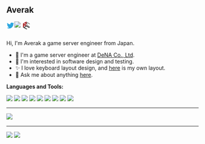 ## Averak

<a href="https://twitter.com/averak_jp">
  <img align="left" width="21px" src="https://raw.githubusercontent.com/averak/averak/master/assets/twitter.svg" />
</a>
<a href="https://qiita.com/averak">
  <img align="left" width="21px" src="https://cdn.qiita.com/assets/favicons/public/production-c620d3e403342b1022967ba5e3db1aaa.ico" />
</a>
<a href="http://www.rcc.ritsumei.ac.jp/">
  <img align="left" width="21px" src="https://raw.githubusercontent.com/averak/averak/master/assets/rcc.svg" />
</a>

<br />
<br />

Hi, I'm Averak a game server engineer from Japan.

- :briefcase: I'm a game server engineer at [DeNA Co., Ltd](https://dena.jp).
- :seedling: I'm interested in software design and testing.
- :sparkles: I love keyboard layout design, and [here](https://raw.githubusercontent.com/averak/averak/master/assets/averak-keymap.png) is my own layout.
- :speech_balloon: Ask me about anything [here](https://github.com/averak/averak/issues).

**Languages and Tools:**

<code><img height="20" src="https://cdn.worldvectorlogo.com/logos/spring-3.svg"></code>
<code><img height="20" src="https://seeklogo.com/images/Q/quarkus-logo-C9F006782E-seeklogo.com.png"></code>
<code><img height="20" src="https://cdn.worldvectorlogo.com/logos/go-8.svg"></code>
<code><img height="20" src="https://cdn.worldvectorlogo.com/logos/angular-icon-1.svg"></code>
<code><img height="20" src="https://cdn.worldvectorlogo.com/logos/react-2.svg"></code>
<code><img height="20" src="https://cdn.worldvectorlogo.com/logos/kubernets.svg"></code>
<code><img height="20" src="https://cdn.worldvectorlogo.com/logos/docker.svg"></code>
<code><img height="20" src="https://cdn.worldvectorlogo.com/logos/nginx-1.svg"></code>
<code><img height="20" src="https://cdn.worldvectorlogo.com/logos/vim.svg"></code>

---

<div>
  <img width=800 src="https://github-profile-trophy.vercel.app/?username=averak&column=8"/>
</div>

---

<div align="left">
  <img height="150" src="https://github-readme-stats.vercel.app/api?username=averak&count_private=true&include_all_commits=true" />
  <img height="150" src="https://github-readme-stats.vercel.app/api/top-langs/?username=averak&layout=compact&langs_count=10&hide=html,css,php" />
</div>
